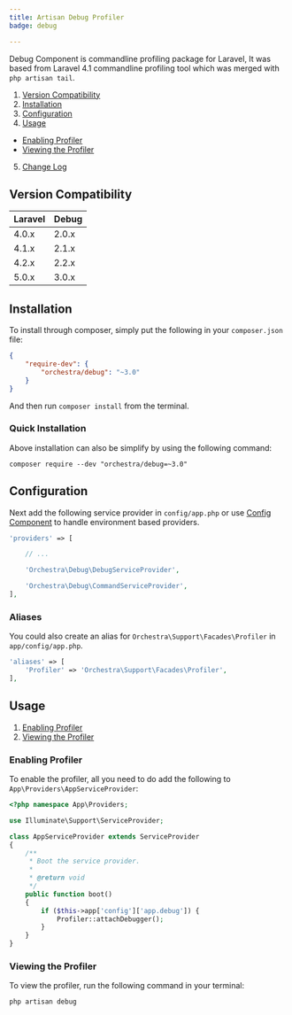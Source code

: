 ```yaml
---
title: Artisan Debug Profiler
badge: debug

---
```


Debug Component is commandline profiling package for Laravel, It was based from Laravel 4.1 commandline profiling tool which was merged with `php artisan tail`.

1. [Version Compatibility](#compatibility)
2. [Installation](#installation)
3. [Configuration](#configuration)
4. [Usage](#usage)
  - [Enabling Profiler](#enabling-profiler)
  - [Viewing the Profiler](#viewing-the-profiler)
5. [Change Log]({doc-url}/components/debug/changes#v3-0)

<a name="compatibility"></a>
## Version Compatibility

Laravel    | Debug
:----------|:----------
 4.0.x     | 2.0.x
 4.1.x     | 2.1.x
 4.2.x     | 2.2.x
 5.0.x     | 3.0.x

<a name="installation"></a>
## Installation

To install through composer, simply put the following in your `composer.json` file:

```json
{
	"require-dev": {
		"orchestra/debug": "~3.0"
	}
}
```

And then run `composer install` from the terminal.

<a name="quick-installation"></a>
### Quick Installation

Above installation can also be simplify by using the following command:

	composer require --dev "orchestra/debug=~3.0"

<a name="configuration"></a>
## Configuration

Next add the following service provider in `config/app.php` or use [Config Component]({doc-url}/components/config) to handle environment based providers.

```php
'providers' => [

	// ...

	'Orchestra\Debug\DebugServiceProvider',

	'Orchestra\Debug\CommandServiceProvider',
],
```

### Aliases

You could also create an alias for `Orchestra\Support\Facades\Profiler` in `app/config/app.php`.

```php
'aliases' => [
	'Profiler' => 'Orchestra\Support\Facades\Profiler',
],
```

<a name="usage"></a>
## Usage

1. [Enabling Profiler](#enabling-profiler)
2. [Viewing the Profiler](#viewing-the-profiler)

<a name="enabling-profiler"></a>
### Enabling Profiler

To enable the profiler, all you need to do add the following to `App\Providers\AppServiceProvider`:

```php
<?php namespace App\Providers;

use Illuminate\Support\ServiceProvider;

class AppServiceProvider extends ServiceProvider
{
	/**
	 * Boot the service provider.
	 *
	 * @return void
	 */
	public function boot()
	{
		if ($this->app['config']['app.debug']) {
			Profiler::attachDebugger();
		}
	}
}
```

<a name="viewing-the-profiler"></a>
### Viewing the Profiler

To view the profiler, run the following command in your terminal:

	php artisan debug

